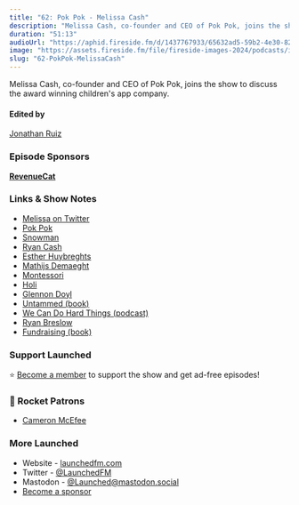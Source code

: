 ```yaml
---
title: "62: Pok Pok - Melissa Cash"
description: "Melissa Cash, co-founder and CEO of Pok Pok, joins the show to discuss the award winning children's app company."
duration: "51:13"
audioUrl: "https://aphid.fireside.fm/d/1437767933/65632ad5-59b2-4e30-82d1-13845dce07dd/1342daaa-d3ee-41af-b122-84af3a7b01bf.mp3"
image: "https://assets.fireside.fm/file/fireside-images-2024/podcasts/images/6/65632ad5-59b2-4e30-82d1-13845dce07dd/episodes/1/1342daaa-d3ee-41af-b122-84af3a7b01bf/cover.jpg?v=1"
slug: "62-PokPok-MelissaCash"
---
```


<p>Melissa Cash, co-founder and CEO of Pok Pok, joins the show to discuss the award winning children&#39;s app company.</p>

<h4>Edited by</h4>

<p><a href="https://mastodon.online/@refactoredd" rel="nofollow">Jonathan Ruiz</a></p>

<h3>Episode Sponsors</h3>

<p><strong><a href="https://www.revenuecat.com/" rel="nofollow">RevenueCat</a></strong></p>

<h3>Links &amp; Show Notes</h3>

<ul>
<li><a href="https://twitter.com/melissacash_" rel="nofollow">Melissa on Twitter</a></li>
<li><a href="https://playpokpok.com/" rel="nofollow">Pok Pok</a></li>
<li><a href="https://www.builtbysnowman.com/" rel="nofollow">Snowman</a></li>
<li><a href="https://twitter.com/ryanacash" rel="nofollow">Ryan Cash</a></li>
<li><a href="https://twitter.com/estherh_" rel="nofollow">Esther Huybreghts</a></li>
<li><a href="https://twitter.com/mathijsdemaeght" rel="nofollow">Mathijs Demaeght</a></li>
<li><a href="https://en.wikipedia.org/wiki/Montessori_education" rel="nofollow">Montessori</a></li>
<li><a href="https://en.wikipedia.org/wiki/Holi" rel="nofollow">Holi</a></li>
<li><a href="https://en.wikipedia.org/wiki/Glennon_Doyle" rel="nofollow">Glennon Doyl</a></li>
<li><a href="https://www.amazon.com/Untamed-Glennon-Doyle-Melton/dp/1984801252" rel="nofollow">Untammed (book)</a></li>
<li><a href="http://wecandohardthingspodcast.com/" rel="nofollow">We Can Do Hard Things (podcast)</a></li>
<li><a href="https://en.wikipedia.org/wiki/Ryan_Breslow" rel="nofollow">Ryan Breslow</a></li>
<li><a href="https://www.amazon.com/Fundraising-Ryan-Breslow/dp/B09CR7TFDT" rel="nofollow">Fundraising (book)</a></li>
</ul>

<h3>Support Launched</h3>

<p>⭐️ <a href="http://membership.launchedfm.com/" rel="nofollow">Become a member</a> to support the show and get ad-free episodes!</p>

<h3>🚀 Rocket Patrons</h3>

<ul>
<li><a href="https://mastodon.social/@cameronmcefee" rel="nofollow">Cameron McEfee</a></li>
</ul>

<h3>More Launched</h3>

<ul>
<li>Website - <a href="https://launchedfm.com" rel="nofollow">launchedfm.com</a></li>
<li>Twitter - <a href="https://twitter.com/launchedfm" rel="nofollow">@LaunchedFM</a></li>
<li>Mastodon - <a href="https://mastodon.social/@Launched" rel="nofollow">@Launched@mastodon.social</a></li>
<li><a href="https://launchedfm.com/sponsors" rel="nofollow">Become a sponsor</a></li>
</ul>
